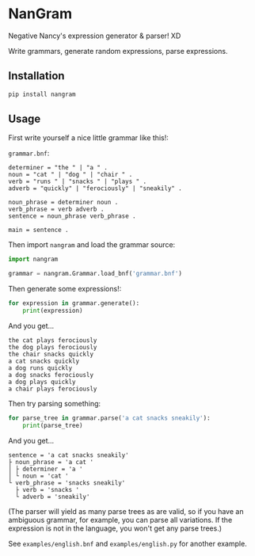 # NanGram

Negative Nancy's expression generator & parser! XD

Write grammars, generate random expressions, parse expressions.

## Installation

```bash
pip install nangram
```

## Usage

First write yourself a nice little grammar like this!:

`grammar.bnf`:
```
determiner = "the " | "a " .
noun = "cat " | "dog " | "chair " .
verb = "runs " | "snacks " | "plays " .
adverb = "quickly" | "ferociously" | "sneakily" .

noun_phrase = determiner noun .
verb_phrase = verb adverb .
sentence = noun_phrase verb_phrase .

main = sentence .
```

Then import `nangram` and load the grammar source:

```python
import nangram

grammar = nangram.Grammar.load_bnf('grammar.bnf')
```

Then generate some expressions!:

```python
for expression in grammar.generate():
    print(expression)
```

And you get...

```
the cat plays ferociously
the dog plays ferociously
the chair snacks quickly
a cat snacks quickly
a dog runs quickly
a dog snacks ferociously
a dog plays quickly
a chair plays ferociously
```

Then try parsing something:

```python
for parse_tree in grammar.parse('a cat snacks sneakily'):
    print(parse_tree)
```

And you get...

```
sentence = 'a cat snacks sneakily'
├ noun_phrase = 'a cat '
│ ├ determiner = 'a '
│ └ noun = 'cat '
└ verb_phrase = 'snacks sneakily'
  ├ verb = 'snacks '
  └ adverb = 'sneakily'
```

(The parser will yield as many parse trees as are valid, so if you have an ambiguous grammar, for example, you can parse all variations. If the expression is not in the language, you won't get any parse trees.)

See `examples/english.bnf` and `examples/english.py` for another example.

